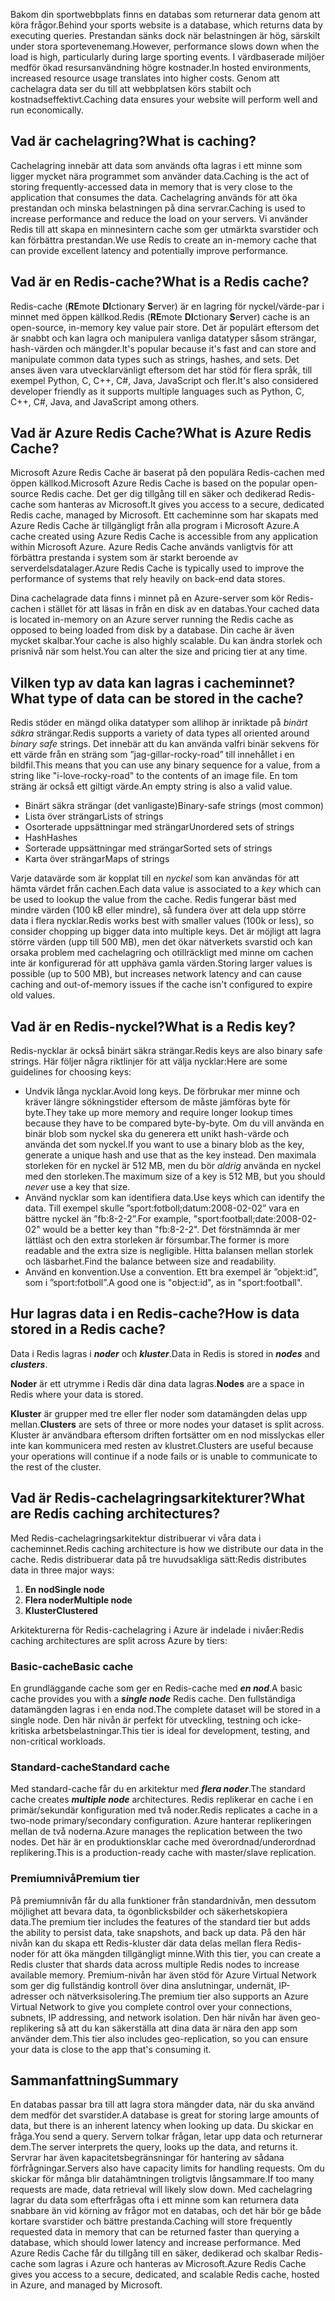 <span data-ttu-id="da13f-101">Bakom din sportwebbplats finns en databas som returnerar data genom att köra frågor.</span><span class="sxs-lookup"><span data-stu-id="da13f-101">Behind your sports website is a database, which returns data by executing queries.</span></span> <span data-ttu-id="da13f-102">Prestandan sänks dock när belastningen är hög, särskilt under stora sportevenemang.</span><span class="sxs-lookup"><span data-stu-id="da13f-102">However, performance slows down when the load is high, particularly during large sporting events.</span></span> <span data-ttu-id="da13f-103">I värdbaserade miljöer medför ökad resursanvändning högre kostnader.</span><span class="sxs-lookup"><span data-stu-id="da13f-103">In hosted environments, increased resource usage translates into higher costs.</span></span> <span data-ttu-id="da13f-104">Genom att cachelagra data ser du till att webbplatsen körs stabilt och kostnadseffektivt.</span><span class="sxs-lookup"><span data-stu-id="da13f-104">Caching data ensures your website will perform well and run economically.</span></span>

## <a name="what-is-caching"></a><span data-ttu-id="da13f-105">Vad är cachelagring?</span><span class="sxs-lookup"><span data-stu-id="da13f-105">What is caching?</span></span>

<span data-ttu-id="da13f-106">Cachelagring innebär att data som används ofta lagras i ett minne som ligger mycket nära programmet som använder data.</span><span class="sxs-lookup"><span data-stu-id="da13f-106">Caching is the act of storing frequently-accessed data in memory that is very close to the application that consumes the data.</span></span> <span data-ttu-id="da13f-107">Cachelagring används för att öka prestandan och minska belastningen på dina servrar.</span><span class="sxs-lookup"><span data-stu-id="da13f-107">Caching is used to increase performance and reduce the load on your servers.</span></span> <span data-ttu-id="da13f-108">Vi använder Redis till att skapa en minnesintern cache som ger utmärkta svarstider och kan förbättra prestandan.</span><span class="sxs-lookup"><span data-stu-id="da13f-108">We use Redis to create an in-memory cache that can provide excellent latency and potentially improve performance.</span></span>

## <a name="what-is-a-redis-cache"></a><span data-ttu-id="da13f-109">Vad är en Redis-cache?</span><span class="sxs-lookup"><span data-stu-id="da13f-109">What is a Redis cache?</span></span>

<span data-ttu-id="da13f-110">Redis-cache (**RE**mote **DI**ctionary **S**erver) är en lagring för nyckel/värde-par i minnet med öppen källkod.</span><span class="sxs-lookup"><span data-stu-id="da13f-110">Redis (**RE**mote **DI**ctionary **S**erver) cache is an open-source, in-memory key value pair store.</span></span> <span data-ttu-id="da13f-111">Det är populärt eftersom det är snabbt och kan lagra och manipulera vanliga datatyper såsom strängar, hash-värden och mängder.</span><span class="sxs-lookup"><span data-stu-id="da13f-111">It's popular because it's fast and can store and manipulate common data types such as strings, hashes, and sets.</span></span> <span data-ttu-id="da13f-112">Det anses även vara utvecklarvänligt eftersom det har stöd för flera språk, till exempel Python, C, C++, C#, Java, JavaScript och fler.</span><span class="sxs-lookup"><span data-stu-id="da13f-112">It's also considered developer friendly as it supports multiple languages such as Python, C, C++, C#, Java, and JavaScript among others.</span></span>

## <a name="what-is-azure-redis-cache"></a><span data-ttu-id="da13f-113">Vad är Azure Redis Cache?</span><span class="sxs-lookup"><span data-stu-id="da13f-113">What is Azure Redis Cache?</span></span>

<span data-ttu-id="da13f-114">Microsoft Azure Redis Cache är baserat på den populära Redis-cachen med öppen källkod.</span><span class="sxs-lookup"><span data-stu-id="da13f-114">Microsoft Azure Redis Cache is based on the popular open-source Redis cache.</span></span> <span data-ttu-id="da13f-115">Det ger dig tillgång till en säker och dedikerad Redis-cache som hanteras av Microsoft.</span><span class="sxs-lookup"><span data-stu-id="da13f-115">It gives you access to a secure, dedicated Redis cache, managed by Microsoft.</span></span> <span data-ttu-id="da13f-116">Ett cacheminne som har skapats med Azure Redis Cache är tillgängligt från alla program i Microsoft Azure.</span><span class="sxs-lookup"><span data-stu-id="da13f-116">A cache created using Azure Redis Cache is accessible from any application within Microsoft Azure.</span></span> <span data-ttu-id="da13f-117">Azure Redis Cache används vanligtvis för att förbättra prestanda i system som är starkt beroende av serverdelsdatalager.</span><span class="sxs-lookup"><span data-stu-id="da13f-117">Azure Redis Cache is typically used to improve the performance of systems that rely heavily on back-end data stores.</span></span>

<span data-ttu-id="da13f-118">Dina cachelagrade data finns i minnet på en Azure-server som kör Redis-cachen i stället för att läsas in från en disk av en databas.</span><span class="sxs-lookup"><span data-stu-id="da13f-118">Your cached data is located in-memory on an Azure server running the Redis cache as opposed to being loaded from disk by a database.</span></span> <span data-ttu-id="da13f-119">Din cache är även mycket skalbar.</span><span class="sxs-lookup"><span data-stu-id="da13f-119">Your cache is also highly scalable.</span></span> <span data-ttu-id="da13f-120">Du kan ändra storlek och prisnivå när som helst.</span><span class="sxs-lookup"><span data-stu-id="da13f-120">You can alter the size and pricing tier at any time.</span></span>

## <a name="what-type-of-data-can-be-stored-in-the-cache"></a><span data-ttu-id="da13f-121">Vilken typ av data kan lagras i cacheminnet?</span><span class="sxs-lookup"><span data-stu-id="da13f-121">What type of data can be stored in the cache?</span></span>

<span data-ttu-id="da13f-122">Redis stöder en mängd olika datatyper som allihop är inriktade på _binärt säkra_ strängar.</span><span class="sxs-lookup"><span data-stu-id="da13f-122">Redis supports a variety of data types all oriented around _binary safe_ strings.</span></span> <span data-ttu-id="da13f-123">Det innebär att du kan använda valfri binär sekvens för ett värde från en sträng som ”jag-gillar-rocky-road” till innehållet i en bildfil.</span><span class="sxs-lookup"><span data-stu-id="da13f-123">This means that you can use any binary sequence for a value, from a string like "i-love-rocky-road" to the contents of an image file.</span></span> <span data-ttu-id="da13f-124">En tom sträng är också ett giltigt värde.</span><span class="sxs-lookup"><span data-stu-id="da13f-124">An empty string is also a valid value.</span></span>

- <span data-ttu-id="da13f-125">Binärt säkra strängar (det vanligaste)</span><span class="sxs-lookup"><span data-stu-id="da13f-125">Binary-safe strings (most common)</span></span>
- <span data-ttu-id="da13f-126">Lista över strängar</span><span class="sxs-lookup"><span data-stu-id="da13f-126">Lists of strings</span></span>
- <span data-ttu-id="da13f-127">Osorterade uppsättningar med strängar</span><span class="sxs-lookup"><span data-stu-id="da13f-127">Unordered sets of strings</span></span>
- <span data-ttu-id="da13f-128">Hash</span><span class="sxs-lookup"><span data-stu-id="da13f-128">Hashes</span></span>
- <span data-ttu-id="da13f-129">Sorterade uppsättningar med strängar</span><span class="sxs-lookup"><span data-stu-id="da13f-129">Sorted sets of strings</span></span>
- <span data-ttu-id="da13f-130">Karta över strängar</span><span class="sxs-lookup"><span data-stu-id="da13f-130">Maps of strings</span></span>

<span data-ttu-id="da13f-131">Varje datavärde som är kopplat till en _nyckel_ som kan användas för att hämta värdet från cachen.</span><span class="sxs-lookup"><span data-stu-id="da13f-131">Each data value is associated to a _key_ which can be used to lookup the value from the cache.</span></span> <span data-ttu-id="da13f-132">Redis fungerar bäst med mindre värden (100 kB eller mindre), så fundera över att dela upp större data i flera nycklar.</span><span class="sxs-lookup"><span data-stu-id="da13f-132">Redis works best with smaller values (100k or less), so consider chopping up bigger data into multiple keys.</span></span> <span data-ttu-id="da13f-133">Det är möjligt att lagra större värden (upp till 500 MB), men det ökar nätverkets svarstid och kan orsaka problem med cachelagring och otillräckligt med minne om cachen inte är konfigurerad för att upphäva gamla värden.</span><span class="sxs-lookup"><span data-stu-id="da13f-133">Storing larger values is possible (up to 500 MB), but increases network latency and can cause caching and out-of-memory issues if the cache isn't configured to expire old values.</span></span>

## <a name="what-is-a-redis-key"></a><span data-ttu-id="da13f-134">Vad är en Redis-nyckel?</span><span class="sxs-lookup"><span data-stu-id="da13f-134">What is a Redis key?</span></span>
<span data-ttu-id="da13f-135">Redis-nycklar är också binärt säkra strängar.</span><span class="sxs-lookup"><span data-stu-id="da13f-135">Redis keys are also binary safe strings.</span></span> <span data-ttu-id="da13f-136">Här följer några riktlinjer för att välja nycklar:</span><span class="sxs-lookup"><span data-stu-id="da13f-136">Here are some guidelines for choosing keys:</span></span>

- <span data-ttu-id="da13f-137">Undvik långa nycklar.</span><span class="sxs-lookup"><span data-stu-id="da13f-137">Avoid long keys.</span></span> <span data-ttu-id="da13f-138">De förbrukar mer minne och kräver längre sökningstider eftersom de måste jämföras byte för byte.</span><span class="sxs-lookup"><span data-stu-id="da13f-138">They take up more memory and require longer lookup times because they have to be compared byte-by-byte.</span></span> <span data-ttu-id="da13f-139">Om du vill använda en binär blob som nyckel ska du generera ett unikt hash-värde och använda det som nyckel.</span><span class="sxs-lookup"><span data-stu-id="da13f-139">If you want to use a binary blob as the key, generate a unique hash and use that as the key instead.</span></span> <span data-ttu-id="da13f-140">Den maximala storleken för en nyckel är 512 MB, men du bör _aldrig_ använda en nyckel med den storleken.</span><span class="sxs-lookup"><span data-stu-id="da13f-140">The maximum size of a key is 512 MB, but you should _never_ use a key that size.</span></span>
- <span data-ttu-id="da13f-141">Använd nycklar som kan identifiera data.</span><span class="sxs-lookup"><span data-stu-id="da13f-141">Use keys which can identify the data.</span></span> <span data-ttu-id="da13f-142">Till exempel skulle ”sport:fotboll;datum:2008-02-02” vara en bättre nyckel än ”fb:8-2-2”.</span><span class="sxs-lookup"><span data-stu-id="da13f-142">For example, "sport:football;date:2008-02-02" would be a better key than "fb:8-2-2".</span></span> <span data-ttu-id="da13f-143">Det förstnämnda är mer lättläst och den extra storleken är försumbar.</span><span class="sxs-lookup"><span data-stu-id="da13f-143">The former is more readable and the extra size is negligible.</span></span> <span data-ttu-id="da13f-144">Hitta balansen mellan storlek och läsbarhet.</span><span class="sxs-lookup"><span data-stu-id="da13f-144">Find the balance between size and readability.</span></span>
- <span data-ttu-id="da13f-145">Använd en konvention.</span><span class="sxs-lookup"><span data-stu-id="da13f-145">Use a convention.</span></span> <span data-ttu-id="da13f-146">Ett bra exempel är ”objekt:id”, som i ”sport:fotboll”.</span><span class="sxs-lookup"><span data-stu-id="da13f-146">A good one is "object:id", as in "sport:football".</span></span> 

## <a name="how-is-data-stored-in-a-redis-cache"></a><span data-ttu-id="da13f-147">Hur lagras data i en Redis-cache?</span><span class="sxs-lookup"><span data-stu-id="da13f-147">How is data stored in a Redis cache?</span></span>

<span data-ttu-id="da13f-148">Data i Redis lagras i _**noder**_ och _**kluster**_.</span><span class="sxs-lookup"><span data-stu-id="da13f-148">Data in Redis is stored in _**nodes**_ and _**clusters**_.</span></span>

<span data-ttu-id="da13f-149">**Noder** är ett utrymme i Redis där dina data lagras.</span><span class="sxs-lookup"><span data-stu-id="da13f-149">**Nodes** are a space in Redis where your data is stored.</span></span>

<span data-ttu-id="da13f-150">**Kluster** är grupper med tre eller fler noder som datamängden delas upp mellan.</span><span class="sxs-lookup"><span data-stu-id="da13f-150">**Clusters** are sets of three or more nodes your dataset is split across.</span></span> <span data-ttu-id="da13f-151">Kluster är användbara eftersom driften fortsätter om en nod misslyckas eller inte kan kommunicera med resten av klustret.</span><span class="sxs-lookup"><span data-stu-id="da13f-151">Clusters are useful because your operations will continue if a node fails or is unable to communicate to the rest of the cluster.</span></span>

## <a name="what-are-redis-caching-architectures"></a><span data-ttu-id="da13f-152">Vad är Redis-cachelagringsarkitekturer?</span><span class="sxs-lookup"><span data-stu-id="da13f-152">What are Redis caching architectures?</span></span>

<span data-ttu-id="da13f-153">Med Redis-cachelagringsarkitektur distribuerar vi våra data i cacheminnet.</span><span class="sxs-lookup"><span data-stu-id="da13f-153">Redis caching architecture is how we distribute our data in the cache.</span></span> <span data-ttu-id="da13f-154">Redis distribuerar data på tre huvudsakliga sätt:</span><span class="sxs-lookup"><span data-stu-id="da13f-154">Redis distributes data in three major ways:</span></span>

1. <span data-ttu-id="da13f-155">**En nod**</span><span class="sxs-lookup"><span data-stu-id="da13f-155">**Single node**</span></span>
1. <span data-ttu-id="da13f-156">**Flera noder**</span><span class="sxs-lookup"><span data-stu-id="da13f-156">**Multiple node**</span></span>
1. <span data-ttu-id="da13f-157">**Kluster**</span><span class="sxs-lookup"><span data-stu-id="da13f-157">**Clustered**</span></span>

<span data-ttu-id="da13f-158">Arkitekturerna för Redis-cachelagring i Azure är indelade i nivåer:</span><span class="sxs-lookup"><span data-stu-id="da13f-158">Redis caching architectures are split across Azure by tiers:</span></span>

### <a name="basic-cache"></a><span data-ttu-id="da13f-159">Basic-cache</span><span class="sxs-lookup"><span data-stu-id="da13f-159">Basic cache</span></span>

<span data-ttu-id="da13f-160">En grundläggande cache som ger en Redis-cache med _**en nod**_.</span><span class="sxs-lookup"><span data-stu-id="da13f-160">A basic cache provides you with a _**single node**_ Redis cache.</span></span> <span data-ttu-id="da13f-161">Den fullständiga datamängden lagras i en enda nod.</span><span class="sxs-lookup"><span data-stu-id="da13f-161">The complete dataset will be stored in a single node.</span></span> <span data-ttu-id="da13f-162">Den här nivån är perfekt för utveckling, testning och icke-kritiska arbetsbelastningar.</span><span class="sxs-lookup"><span data-stu-id="da13f-162">This tier is ideal for development, testing, and non-critical workloads.</span></span>

### <a name="standard-cache"></a><span data-ttu-id="da13f-163">Standard-cache</span><span class="sxs-lookup"><span data-stu-id="da13f-163">Standard cache</span></span>

<span data-ttu-id="da13f-164">Med standard-cache får du en arkitektur med _**flera noder**_.</span><span class="sxs-lookup"><span data-stu-id="da13f-164">The standard cache creates _**multiple node**_ architectures.</span></span> <span data-ttu-id="da13f-165">Redis replikerar en cache i en primär/sekundär konfiguration med två noder.</span><span class="sxs-lookup"><span data-stu-id="da13f-165">Redis replicates a cache in a two-node primary/secondary configuration.</span></span> <span data-ttu-id="da13f-166">Azure hanterar replikeringen mellan de två noderna.</span><span class="sxs-lookup"><span data-stu-id="da13f-166">Azure manages the replication between the two nodes.</span></span> <span data-ttu-id="da13f-167">Det här är en produktionsklar cache med överordnad/underordnad replikering.</span><span class="sxs-lookup"><span data-stu-id="da13f-167">This is a production-ready cache with master/slave replication.</span></span>

### <a name="premium-tier"></a><span data-ttu-id="da13f-168">Premiumnivå</span><span class="sxs-lookup"><span data-stu-id="da13f-168">Premium tier</span></span>

<span data-ttu-id="da13f-169">På premiumnivån får du alla funktioner från standardnivån, men dessutom möjlighet att bevara data, ta ögonblicksbilder och säkerhetskopiera data.</span><span class="sxs-lookup"><span data-stu-id="da13f-169">The premium tier includes the features of the standard tier but adds the ability to persist data, take snapshots, and back up data.</span></span> <span data-ttu-id="da13f-170">På den här nivån kan du skapa ett Redis-kluster där data delas mellan flera Redis-noder för att öka mängden tillgängligt minne.</span><span class="sxs-lookup"><span data-stu-id="da13f-170">With this tier, you can create a Redis cluster that shards data across multiple Redis nodes to increase available memory.</span></span> <span data-ttu-id="da13f-171">Premium-nivån har även stöd för Azure Virtual Network som ger dig fullständig kontroll över dina anslutningar, undernät, IP-adresser och nätverksisolering.</span><span class="sxs-lookup"><span data-stu-id="da13f-171">The premium tier also supports an Azure Virtual Network to give you complete control over your connections, subnets, IP addressing, and network isolation.</span></span> <span data-ttu-id="da13f-172">Den här nivån har även geo-replikering så att du kan säkerställa att dina data är nära den app som använder dem.</span><span class="sxs-lookup"><span data-stu-id="da13f-172">This tier also includes geo-replication, so you can ensure your data is close to the app that's consuming it.</span></span>

## <a name="summary"></a><span data-ttu-id="da13f-173">Sammanfattning</span><span class="sxs-lookup"><span data-stu-id="da13f-173">Summary</span></span>

<span data-ttu-id="da13f-174">En databas passar bra till att lagra stora mängder data, när du ska använd dem medför det svarstider.</span><span class="sxs-lookup"><span data-stu-id="da13f-174">A database is great for storing large amounts of data, but there is an inherent latency when looking up data.</span></span> <span data-ttu-id="da13f-175">Du skickar en fråga.</span><span class="sxs-lookup"><span data-stu-id="da13f-175">You send a query.</span></span> <span data-ttu-id="da13f-176">Servern tolkar frågan, letar upp data och returnerar dem.</span><span class="sxs-lookup"><span data-stu-id="da13f-176">The server interprets the query, looks up the data, and returns it.</span></span> <span data-ttu-id="da13f-177">Servrar har även kapacitetsbegränsningar för hantering av sådana förfrågningar.</span><span class="sxs-lookup"><span data-stu-id="da13f-177">Servers also have capacity limits for handling requests.</span></span> <span data-ttu-id="da13f-178">Om du skickar för många blir datahämtningen troligtvis långsammare.</span><span class="sxs-lookup"><span data-stu-id="da13f-178">If too many requests are made, data retrieval will likely slow down.</span></span> <span data-ttu-id="da13f-179">Med cachelagring lagrar du data som efterfrågas ofta i ett minne som kan returnera data snabbare än vid körning av frågor mot en databas, och det här bör ge både kortare svarstider och bättre prestanda.</span><span class="sxs-lookup"><span data-stu-id="da13f-179">Caching will store frequently requested data in memory that can be returned faster than querying a database, which should lower latency and increase performance.</span></span> <span data-ttu-id="da13f-180">Med Azure Redis Cache får du tillgång till en säker, dedikerad och skalbar Redis-cache som lagras i Azure och hanteras av Microsoft.</span><span class="sxs-lookup"><span data-stu-id="da13f-180">Azure Redis Cache gives you access to a secure, dedicated, and scalable Redis cache, hosted in Azure, and managed by Microsoft.</span></span>
